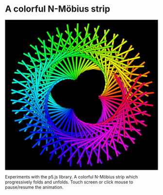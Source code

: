 # A colorful N-Möbius strip

<img style="margin:0px auto;display:block" src="/imgs/Sketch.png" alt="Responsive image">
<p></p>
Experiments with the p5.js library. A colorful N-Möbius strip which progressively folds and unfolds.
Touch screen or click mouse to pause/resume the animation.
